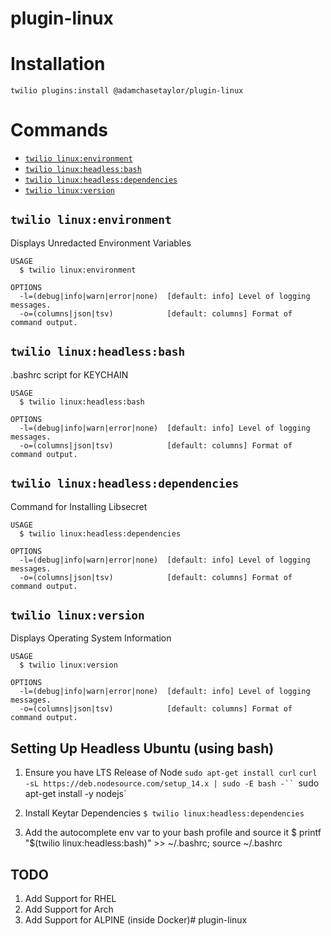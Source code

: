 plugin-linux
=========================

# Installation
```
twilio plugins:install @adamchasetaylor/plugin-linux
```

# Commands
<!-- commands -->
* [`twilio linux:environment`](#twilio-linuxenvironment)
* [`twilio linux:headless:bash`](#twilio-linuxheadlessbash)
* [`twilio linux:headless:dependencies`](#twilio-linuxheadlessdependencies)
* [`twilio linux:version`](#twilio-linuxversion)

## `twilio linux:environment`

Displays Unredacted Environment Variables

```
USAGE
  $ twilio linux:environment

OPTIONS
  -l=(debug|info|warn|error|none)  [default: info] Level of logging messages.
  -o=(columns|json|tsv)            [default: columns] Format of command output.
```

## `twilio linux:headless:bash`

.bashrc script for KEYCHAIN

```
USAGE
  $ twilio linux:headless:bash

OPTIONS
  -l=(debug|info|warn|error|none)  [default: info] Level of logging messages.
  -o=(columns|json|tsv)            [default: columns] Format of command output.
```

## `twilio linux:headless:dependencies`

Command for Installing Libsecret

```
USAGE
  $ twilio linux:headless:dependencies

OPTIONS
  -l=(debug|info|warn|error|none)  [default: info] Level of logging messages.
  -o=(columns|json|tsv)            [default: columns] Format of command output.
```

## `twilio linux:version`

Displays Operating System Information

```
USAGE
  $ twilio linux:version

OPTIONS
  -l=(debug|info|warn|error|none)  [default: info] Level of logging messages.
  -o=(columns|json|tsv)            [default: columns] Format of command output.
```
<!-- commandsstop -->

## Setting Up Headless Ubuntu (using bash)

1) Ensure you have LTS Release of Node
`sudo apt-get install curl`
`curl -sL https://deb.nodesource.com/setup_14.x | sudo -E bash -``
`sudo apt-get install -y nodejs`

2) Install Keytar Dependencies
`$ twilio linux:headless:dependencies`

3) Add the autocomplete env var to your bash profile and source it
$ printf "$(twilio linux:headless:bash)" >> ~/.bashrc; source ~/.bashrc

## TODO 

1) Add Support for RHEL
2) Add Support for Arch
3) Add Support for ALPINE (inside Docker)# plugin-linux
